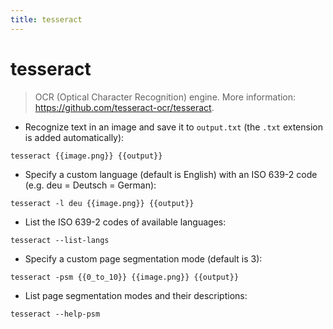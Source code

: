 ```yaml
---
title: tesseract
---
```

# tesseract

> OCR (Optical Character Recognition) engine.
> More information: <https://github.com/tesseract-ocr/tesseract>.

- Recognize text in an image and save it to `output.txt` (the `.txt` extension is added automatically):

`tesseract {{image.png}} {{output}}`

- Specify a custom language (default is English) with an ISO 639-2 code (e.g. deu = Deutsch = German):

`tesseract -l deu {{image.png}} {{output}}`

- List the ISO 639-2 codes of available languages:

`tesseract --list-langs`

- Specify a custom page segmentation mode (default is 3):

`tesseract -psm {{0_to_10}} {{image.png}} {{output}}`

- List page segmentation modes and their descriptions:

`tesseract --help-psm`
